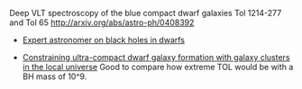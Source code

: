  Deep VLT spectroscopy of the blue compact dwarf galaxies Tol 1214-277 and Tol 65
http://arxiv.org/abs/astro-ph/0408392

* [Expert astronomer on black holes in dwarfs](http://amyreines.wix.com/welcome#!publications/cjg9)  

* [Constraining ultra-compact dwarf galaxy formation with galaxy clusters in the local universe](http://arxiv.org/pdf/1603.00032.pdf) Good to compare how extreme TOL would be with a BH mass of 10^9.
